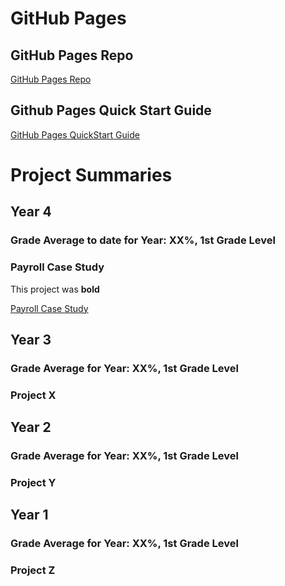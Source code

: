 # GitHub Pages
## GitHub Pages Repo
[GitHub Pages Repo](https://github.com/robertwh09/robertwh09.github.io)

## Github Pages Quick Start Guide
[GitHub Pages QuickStart Guide](https://docs.github.com/en/pages/quickstart)

# Project Summaries
## Year 4
### Grade Average to date for Year: XX%, 1st Grade Level

### Payroll Case Study
This project was **bold**

[Payroll Case Study](https://github.com/robertwh09/Payroll-Case-Study)

## Year 3
### Grade Average for Year: XX%, 1st Grade Level

### Project X

## Year 2
### Grade Average for Year: XX%, 1st Grade Level

### Project Y

## Year 1
### Grade Average for Year: XX%, 1st Grade Level

### Project Z
